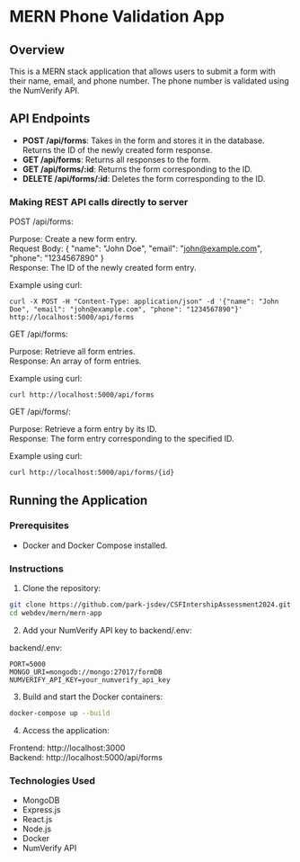 # MERN Phone Validation App

## Overview

This is a MERN stack application that allows users to submit a form with their name, email, and phone number. The phone number is validated using the NumVerify API.

## API Endpoints

- **POST /api/forms**: Takes in the form and stores it in the database. Returns the ID of the newly created form response.
- **GET /api/forms**: Returns all responses to the form.
- **GET /api/forms/:id**: Returns the form corresponding to the ID.
- **DELETE /api/forms/:id**: Deletes the form corresponding to the ID.

### Making REST API calls directly to server

POST /api/forms:

Purpose: Create a new form entry.   
Request Body: { "name": "John Doe", "email": "john@example.com", "phone": "1234567890" }   
Response: The ID of the newly created form entry.   

Example using curl:
```curl
curl -X POST -H "Content-Type: application/json" -d '{"name": "John Doe", "email": "john@example.com", "phone": "1234567890"}' http://localhost:5000/api/forms
```

GET /api/forms:

Purpose: Retrieve all form entries.   
Response: An array of form entries.   

Example using curl:
```curl
curl http://localhost:5000/api/forms
```

GET /api/forms/:

Purpose: Retrieve a form entry by its ID.   
Response: The form entry corresponding to the specified ID.   

Example using curl:
```curl
curl http://localhost:5000/api/forms/{id}
```

## Running the Application

### Prerequisites

- Docker and Docker Compose installed.

### Instructions

1. Clone the repository:

```sh
git clone https://github.com/park-jsdev/CSFIntershipAssessment2024.git
cd webdev/mern/mern-app
```

2. Add your NumVerify API key to backend/.env:

backend/.env:
```plaintext
PORT=5000
MONGO_URI=mongodb://mongo:27017/formDB
NUMVERIFY_API_KEY=your_numverify_api_key
```

3. Build and start the Docker containers:

```sh
docker-compose up --build
```

4. Access the application:

Frontend: http://localhost:3000   
Backend: http://localhost:5000/api/forms   

### Technologies Used

- MongoDB
- Express.js
- React.js
- Node.js
- Docker
- NumVerify API
